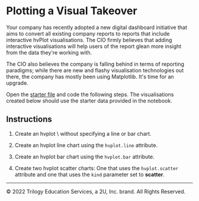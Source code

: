 # Plotting a Visual Takeover

Your company has recently adopted a new digital dashboard initiative that aims to convert all existing company reports to reports that include interactive hvPlot visualisations. The CIO firmly believes that adding interactive visualisations will help users of the report glean more insight from the data they're working with.

The CIO also believes the company is falling behind in terms of reporting paradigms; while there are new and flashy visualisation technologies out there, the company has mostly been using Matplotlib. It's time for an upgrade.

Open the [starter file](Unsolved/plotting_visual_takeover.ipynb) and code the following steps. The visualisations created below should use the starter data provided in the notebook.

## Instructions

1. Create an hvplot \ without specifying a line or bar chart.

2. Create an hvplot line chart using the `hvplot.line` attribute.

3. Create an hvplot bar chart using the `hvplot.bar` attribute.

4. Create two hvplot scatter charts: One that uses the `hvplot.scatter` attribute and one that uses the `kind` parameter set to **scatter**.

------

© 2022 Trilogy Education Services, a 2U, Inc. brand. All Rights Reserved.
